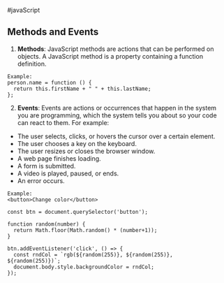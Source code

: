 #javaScript
## Methods and Events 
1. **Methods**:
JavaScript methods are actions that can be performed on objects.
A JavaScript method is a property containing a function definition.
```
Example:
person.name = function () {
  return this.firstName + " " + this.lastName;
};
```
2. **Events**:
Events are actions or occurrences that happen in the system you are programming, which the system tells you about so your code can react to them.
For example:
* The user selects, clicks, or hovers the cursor over a certain element.
* The user chooses a key on the keyboard.
* The user resizes or closes the browser window.
* A web page finishes loading.
* A form is submitted.
* A video is played, paused, or ends.
* An error occurs.
```
Example:
<button>Change color</button>

const btn = document.querySelector('button');

function random(number) {
  return Math.floor(Math.random() * (number+1));
}

btn.addEventListener('click', () => {
  const rndCol = `rgb(${random(255)}, ${random(255)}, ${random(255)})`;
  document.body.style.backgroundColor = rndCol;
});
```
